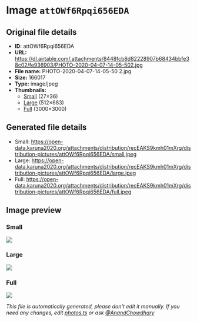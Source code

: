 # Image `attOWf6Rpqi656EDA`

## Original file details

- **ID:** attOWf6Rpqi656EDA
- **URL:** https://dl.airtable.com/.attachments/8448fcb8d82228907b68434bbfe38c02/fe936903/PHOTO-2020-04-07-14-05-502.jpg
- **File name:** PHOTO-2020-04-07-14-05-50 2.jpg
- **Size:** 166017
- **Type:** image/jpeg
- **Thumbnails:**
  - [Small](https://dl.airtable.com/.attachmentThumbnails/9617b50e9e52e05fb55925a9f2aae6d9/0de6cdfd) (27×36)
  - [Large](https://dl.airtable.com/.attachmentThumbnails/bd50545871a670553c9bc443612f9a6e/e6fc6f13) (512×683)
  - [Full](https://dl.airtable.com/.attachmentThumbnails/9fc5400bba71c872e46faa68001585e5/65dacb8d) (3000×3000)

## Generated file details

- Small: https://open-data.karuna2020.org/attachments/distribution/recEAKS9kmh01mXrg/distribution-pictures/attOWf6Rpqi656EDA/small.jpeg
- Large: https://open-data.karuna2020.org/attachments/distribution/recEAKS9kmh01mXrg/distribution-pictures/attOWf6Rpqi656EDA/large.jpeg
- Full: https://open-data.karuna2020.org/attachments/distribution/recEAKS9kmh01mXrg/distribution-pictures/attOWf6Rpqi656EDA/full.jpeg

## Image preview

### Small

![](https://open-data.karuna2020.org/attachments/distribution/recEAKS9kmh01mXrg/distribution-pictures/attOWf6Rpqi656EDA/small.jpeg)

### Large

![](https://open-data.karuna2020.org/attachments/distribution/recEAKS9kmh01mXrg/distribution-pictures/attOWf6Rpqi656EDA/large.jpeg)

### Full

![](https://open-data.karuna2020.org/attachments/distribution/recEAKS9kmh01mXrg/distribution-pictures/attOWf6Rpqi656EDA/full.jpeg)

_This file is automatically generated, please don't edit it manually. If you need any changes, edit [photos.ts](/photos.ts) or ask [@AnandChowdhary](https://github.com/AnandChowdhary)_
